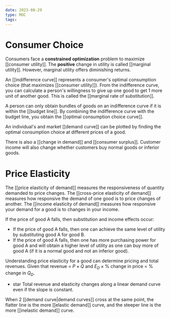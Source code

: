 ```yaml
---
date: 2023-08-29
type: MOC
tags: 
---
```


# Consumer Choice
Consumers face a **constrained optimization** problem to maximize [[consumer utility]]. The **positive** change in utility is called [[marginal utility]]. However, marginal utility offers diminishing returns.

An [[indifference curve]] represents a consumer's optimal consumption choice (that maximizes [[consumer utility]]). From the indifference curve, you can calculate a person's willingness to give up one good to get 1 more unit of another good. This is called the [[marginal rate of substitution]].

A person can only obtain bundles of goods on an indifference curve if it is within the [[budget line]]. By combining the indifference curve with the budget line, you obtain the [[optimal consumption choice curve]].

An individual's and market [[demand curve]] can be plotted by finding the optimal consumption choice at different prices of a good.

There is also a [[change in demand]] and [[consumer surplus]]. Customer income will also change whether customers buy normal goods or inferior goods.


# Price Elasticity
The [[price elasticity of demand]] measures the responsiveness of quantity demanded to price changes. The [[cross-price elasticity of demand]] measures how responsive the demand of one good is to price changes of another. The [[income elasticity of demand]] measures how responsive your demand for a good is to changes in your income.

If the price of good A falls, then substitution and income effects occur:
- If the price of good A falls, then one can achieve the same level of utility by substituting good A for good B.
- If the price of good A falls, then one has more purchasing power for good A and will obtain a higher level of utility as one can buy more of good A (if it is a normal good and not an inferior good).

Understanding price elasticity for a good can determine pricing and total revenues. Given that revenue = $P \times Q$ and $E_{D} \times \% \text{ change in price}$ = $\% \text{ change in } Q_{D}$.
- star Total revenue and elasticity changes along a linear demand curve even if the slope is constant.

When 2 [[demand curve|demand curves]] cross at the same point, the flatter line is the more [[elastic demand]] curve, and the steeper line is the more [[inelastic demand]] curve.

